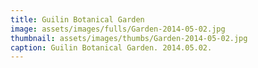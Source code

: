 ```yaml
---
title: Guilin Botanical Garden
image: assets/images/fulls/Garden-2014-05-02.jpg
thumbnail: assets/images/thumbs/Garden-2014-05-02.jpg
caption: Guilin Botanical Garden. 2014.05.02.
---
```

